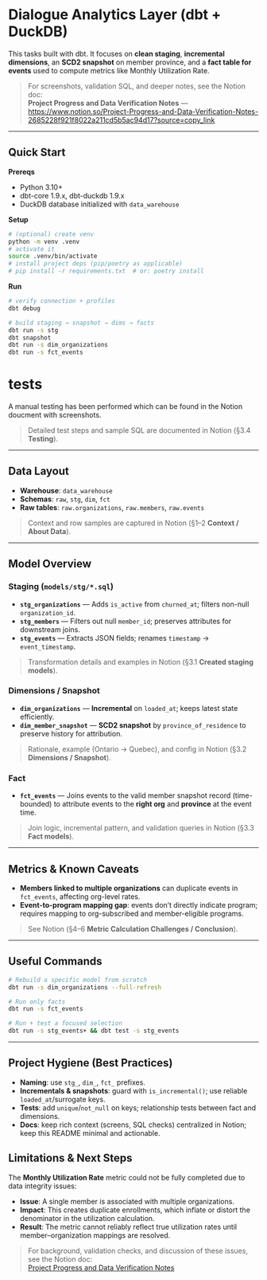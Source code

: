 # Dialogue Analytics Layer (dbt + DuckDB)

This tasks built with dbt. It focuses on **clean staging**, **incremental dimensions**, an **SCD2 snapshot** on member province, and a **fact table for events** used to compute metrics like Monthly Utilization Rate.

> For screenshots, validation SQL, and deeper notes, see the Notion doc:  
> **Project Progress and Data Verification Notes** — https://www.notion.so/Project-Progress-and-Data-Verification-Notes-2685228f921f8022a211cd5b5ac94d17?source=copy_link

---

## Quick Start

**Prereqs**
- Python 3.10+
- dbt-core 1.9.x, dbt-duckdb 1.9.x
- DuckDB database initialized with `data_warehouse`

**Setup**
```bash
# (optional) create venv
python -m venv .venv
# activate it
source .venv/bin/activate
# install project deps (pip/poetry as applicable)
# pip install -r requirements.txt  # or: poetry install
```

**Run**
```bash
# verify connection + profiles
dbt debug

# build staging → snapshot → dims → facts
dbt run -s stg
dbt snapshot
dbt run -s dim_organizations
dbt run -s fct_events
```

# tests
A manual testing has been performed which can be found in the Notion doucment with screenshots.

> Detailed test steps and sample SQL are documented in Notion (§3.4 **Testing**).

---

## Data Layout

- **Warehouse**: `data_warehouse`
- **Schemas**: `raw`, `stg`, `dim`, `fct`
- **Raw tables**: `raw.organizations`, `raw.members`, `raw.events`

> Context and row samples are captured in Notion (§1–2 **Context / About Data**).

---

## Model Overview

### Staging (`models/stg/*.sql`)
- **`stg_organizations`** — Adds `is_active` from `churned_at`; filters non-null `organization_id`.
- **`stg_members`** — Filters out null `member_id`; preserves attributes for downstream joins.
- **`stg_events`** — Extracts JSON fields; renames `timestamp` → `event_timestamp`.

> Transformation details and examples in Notion (§3.1 **Created staging models**).

### Dimensions / Snapshot
- **`dim_organizations`** — **Incremental** on `loaded_at`; keeps latest state efficiently.
- **`dim_member_snapshot`** — **SCD2 snapshot** by `province_of_residence` to preserve history for attribution.

> Rationale, example (Ontario → Quebec), and config in Notion (§3.2 **Dimensions / Snapshot**).

### Fact
- **`fct_events`** — Joins events to the valid member snapshot record (time-bounded) to attribute events to the **right org** and **province** at the event time.

> Join logic, incremental pattern, and validation queries in Notion (§3.3 **Fact models**).

---

## Metrics & Known Caveats

- **Members linked to multiple organizations** can duplicate events in `fct_events`, affecting org-level rates.
- **Event-to-program mapping gap**: events don’t directly indicate program; requires mapping to org-subscribed and member-eligible programs.

> See Notion (§4–6 **Metric Calculation Challenges / Conclusion**).

---

## Useful Commands

```bash
# Rebuild a specific model from scratch
dbt run -s dim_organizations --full-refresh

# Run only facts
dbt run -s fct_events

# Run + test a focused selection
dbt run -s stg_events+ && dbt test -s stg_events
```

---

## Project Hygiene (Best Practices)

- **Naming**: use `stg_`, `dim_`, `fct_` prefixes.
- **Incrementals & snapshots**: guard with `is_incremental()`; use reliable `loaded_at`/surrogate keys.
- **Tests**: add `unique`/`not_null` on keys; relationship tests between fact and dimensions.
- **Docs**: keep rich context (screens, SQL checks) centralized in Notion; keep this README minimal and actionable.

## Limitations & Next Steps

The **Monthly Utilization Rate** metric could not be fully completed due to data integrity issues:

- **Issue**: A single member is associated with multiple organizations.  
- **Impact**: This creates duplicate enrollments, which inflate or distort the denominator in the utilization calculation.  
- **Result**: The metric cannot reliably reflect true utilization rates until member–organization mappings are resolved.

> For background, validation checks, and discussion of these issues, see the Notion doc:  
> [Project Progress and Data Verification Notes](https://www.notion.so/Project-Progress-and-Data-Verification-Notes-2685228f921f8022a211cd5b5ac94d17?source=copy_link)

